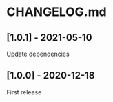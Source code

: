 # CHANGELOG.md

## [1.0.1] - 2021-05-10

Update dependencies

## [1.0.0] - 2020-12-18

First release